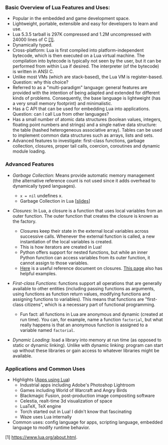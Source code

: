 ### Basic Overview of Lua Features and Uses:

- Popular in the embedded and game development space.
- Lightweight, portable, extensible and easy for developers to learn and use.
- Lua 5.3.5 tarball is 297K compressed and 1.2M uncompressed with 24000 lines of C [[1]](https://www.lua.org/about.html).
- Dynamically typed.
- Cross-platform: Lua is first compiled into platform-independent bytecode, which is then executed on a Lua virtual machine. The compilation into bytecode is typically not seen by the user, but it can be performed from within Lua if desired. The interpreter (of the bytecode) is written in ANSI C.
- Unlike most VMs (which are stack-based), the Lua VM is register-based. Question: why this choice?
- Referred to as a "multi-paradigm" language: general features are provided with the intention of being adapted and extended for different kinds of problems. Consequently, the base language is lightweight (has a very small memory footprint) and minimalistic.
- Has a C API that can be used for embedding Lua into applications. Question: can I call Lua from other languages?
- Has a small number of atomic data structures (boolean values, integers, floating point numbers and strings) and a single native data structure: the table (hashed heterogeneous associative array). Tables can be used to implement common data structures such as arrays, lists and sets.
- Advanced features to investigate: first-class functions, garbage collection, closures, proper tail calls, coercion, coroutines and dynamic module loading.

### Advanced Features

- *Garbage Collection*: Means provide automatic memory management (the alternative reference count is not used since it adds overhead to dynamically typed languages).
	- `x = nil` undefines x.
	- Garbage Collection in Lua [[slides](https://www.lua.org/wshop18/Ierusalimschy.pdf)]


- *Closures*: In Lua, a closure is a function that uses local variables from an outer function. The outer function that creates the closure is known as the factory.
	- Closures keep their state in the external local variables across successive calls. Whenever the external function is called, a new instantiation of the local variables is created.
	- This is how iterators are created in Lua!
	- Python offers support for nested functions, but while an inner Python function can access variables from its outer function, it cannot assign to those variables.
	- [Here](https://www.cs.tufts.edu/~nr/cs257/archive/roberto-ierusalimschy/closures-draft.pdf) is a useful reference document on closures. [This page](https://www.lua.org/pil/6.1.html) also has helpful examples.


- *First-class Functions*: functions support all operations that are generally available to other entities (including passing functions as arguments, using functions as function return values, modifying functions and assigning functions to variables). This means that functions are "first-class citizens", which is a necessary part of functional programming.
	- Fun fact: all functions in Lua are anonymous and dynamic (created at run time). You can, for example, name a function `factorial`, but what really happens is that an anonymous function is assigned to a variable named `factorial`.


- *Dynamic Loading*: load a library into memory at run time (as opposed to static or dynamic linking). Unlike with dynamic linking: program can start up without these libraries or gain access to whatever libraries might be available.

### Applications and Common Uses

- Highlights ([Apps using Lua](https://en.wikipedia.org/wiki/List_of_applications_using_Lua))
	- Industrial apps including Adobe's Photoshop Lightroom
	- Games including World of Warcraft and Angry Birds
	- Blackmagic Fusion, post-production image compositing software
	- Celestia, realt-time 3d visualization of space
	- LuaTeX, TeX engine
	- Torch started out in Lua! I didn't know that fascinating
	- Waze uses Lua internally
- Common uses: config language for apps, scripting language, embedded language to modify runtime behavior.

[1] https://www.lua.org/about.html.
